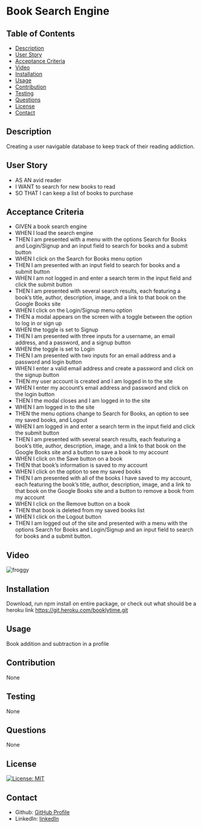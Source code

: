 # Book Search Engine

  ## Table of Contents


  - [Description](#description)
  - [User Story](#user_story)
  - [Acceptance Criteria](#acceptance_criteria)
  - [Video](#video)
  - [Installation](#installation)
  - [Usage](#usage)
  - [Contribution](#contribution)
  - [Testing](#testing)
  - [Questions](#questions)
  - [License](#license)
  - [Contact](#contact)


## Description
Creating a user navigable database to keep track of their reading addiction.

## User Story
- AS AN avid reader
- I WANT to search for new books to read
- SO THAT I can keep a list of books to purchase

## Acceptance Criteria
- GIVEN a book search engine
- WHEN I load the search engine
- THEN I am presented with a menu with the options Search for Books and Login/Signup and an input field to search for books and a submit button
- WHEN I click on the Search for Books menu option
- THEN I am presented with an input field to search for books and a submit button
- WHEN I am not logged in and enter a search term in the input field and click the submit button
- THEN I am presented with several search results, each featuring a book’s title, author, description, image, and a link to that book on the Google Books site
- WHEN I click on the Login/Signup menu option
- THEN a modal appears on the screen with a toggle between the option to log in or sign up
- WHEN the toggle is set to Signup
- THEN I am presented with three inputs for a username, an email address, and a password, and a signup button
- WHEN the toggle is set to Login
- THEN I am presented with two inputs for an email address and a password and login button
- WHEN I enter a valid email address and create a password and click on the signup button
- THEN my user account is created and I am logged in to the site
- WHEN I enter my account’s email address and password and click on the login button
- THEN I the modal closes and I am logged in to the site
- WHEN I am logged in to the site
- THEN the menu options change to Search for Books, an option to see my saved books, and Logout
- WHEN I am logged in and enter a search term in the input field and click the submit button
- THEN I am presented with several search results, each featuring a book’s title, author, description, image, and a link to that book on the Google Books site and a button to save a book to my account
- WHEN I click on the Save button on a book
- THEN that book’s information is saved to my account
- WHEN I click on the option to see my saved books
- THEN I am presented with all of the books I have saved to my account, each featuring the book’s title, author, description, image, and a link to that book on the Google Books site and a button to remove a book from my account
- WHEN I click on the Remove button on a book
- THEN that book is deleted from my saved books list
- WHEN I click on the Logout button
- THEN I am logged out of the site and presented with a menu with the options Search for Books and Login/Signup and an input field to search for books and a submit button.

## Video
![froggy](https://user-images.githubusercontent.com/100103488/187087315-d68eb4a0-517c-4e48-9e79-e5da4162f71b.gif)

## Installation
Download, run npm install on entire package, or check out what should be a heroku link https://git.heroku.com/booklytime.git

## Usage
Book addition and subtraction in a profile

## Contribution
None

## Testing
None

## Questions
None

## License 
[![License: MIT](https://img.shields.io/badge/License-MIT-yellow.svg)](https://opensource.org/licenses/MIT)

## Contact 

* Github: [GitHub Profile](https://github.com/z9tails)
* LinkedIn: [linkedIn](https://www.linkedin.com/in/mark-taylor-engineering/)
 
